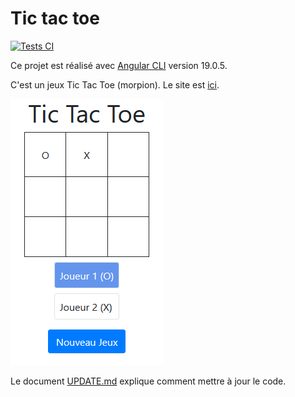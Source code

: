 # Tic tac toe

[![Tests CI](https://github.com/abarhub/tictactoejs/actions/workflows/npm_action.yml/badge.svg?branch=master)](https://github.com/abarhub/tictactoejs/actions/workflows/npm_action.yml)

Ce projet est réalisé avec [Angular CLI](https://github.com/angular/angular-cli) version 19.0.5.

C'est un jeux Tic Tac Toe (morpion).
Le site est [ici](https://abarhub.github.io/tictactoejs/).

![Capture d'écran](https://github.com/abarhub/tictactoejs/blob/master/img/jeux_tictactoe.png?raw=true)

Le document [UPDATE.md](UPDATE.md) explique comment mettre à jour le code.
